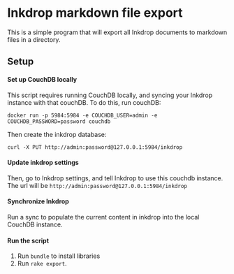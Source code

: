 # Inkdrop markdown file export

This is a simple program that will export all Inkdrop documents to markdown files
in a directory.

## Setup

#### Set up CouchDB locally

This script requires running CouchDB locally, and syncing your Inkdrop instance
with that couchDB.  To do this, run couchDB:

```
docker run -p 5984:5984 -e COUCHDB_USER=admin -e COUCHDB_PASSWORD=password couchdb
```

Then create the inkdrop database:

```
curl -X PUT http://admin:password@127.0.0.1:5984/inkdrop
```

#### Update inkdrop settings

Then, go to Inkdrop settings, and tell Inkdrop to use this couchdb instance.
The url will be `http://admin:password@127.0.0.1:5984/inkdrop`

#### Synchronize Inkdrop

Run a sync to populate the current content in inkdrop into the local CouchDB instance.


#### Run the script

1. Run `bundle` to install libraries
2. Run `rake export`.
